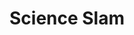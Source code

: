 ---
title: Science Slam
cms_exclude: false
type: landing

# View.
#   1 = List
#   2 = Compact
#   3 = Card
view: 2

# Optional header image (relative to `static/media/` folder).
header:
  caption: ''
  image: ''

sections:
  - block: collection
    content:
      title:  
      text: <br><br><br>
      filters:
        folders:
          - project
    design:
      view: article-grid
      fill_image: false
      columns: 3
      background:
        color: black
        image:
          # Add your image background to `assets/media/`.
          filename: banner/banner_slam.png
          filters:
            brightness: 1.0
          size: cover
          position: center
          parallax: false

  - block: markdown
    content:
      title: Science Slams
      subtitle: Transporting science with entertainment
      text:
            These are the science slams I performed so far

            * (2024-12-07) - (Science Slam Winterthur) - "Life is not fair - Der Kampf gegen den Stau"

            * (2024-10-16) - (Science Slam Bern) - "Life is not fair - Der Kampf gegen den Stau"

            * (2024-10-11) - (Science Slam Basel) - "Life is not fair - Fighting Traffic Congestion"

            * (2024-04-30) - (FameLab, Basel) - "Life is not fair - 3 Minute Pitch"

    design:
      # Choose how many columns the section has. Valid values: '1' or '2'.
      columns: '2'
      # Choose your content listing view - here we use the `showcase` view
      view: masonry

  - block: collection
    id: section-1
    content:
      title: Science Slams Videos
      subtitle: Transporting science with entertainment
      # Display content from the `content/post/` folder
      filters:
        folders:
          - collections_personal_scienceslam
      count: 100
      sort_by: 'Date'
      sort_ascending: false
    design:
      # Choose how many columns the section has. Valid values: '1' or '2'.
      columns: '2'
      # Choose your content listing view - here we use the `showcase` view
      view: masonry

---